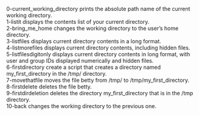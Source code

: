 0-current_working_directory prints the absolute path name of the current working directory. <br />
1-listit displays the contents list of your current directory. <br />
2-bring_me_home changes the working directory to the user’s home directory. <br />
3-listfiles displays current directory contents in a long format. <br />
4-listmorefiles displays current directory contents, including hidden files. <br />
5-listfilesdigitonly displays current directory contents in long format, with user and group IDs displayed numerically and hidden files. <br />
6-firstdirectory create a script that creates a directory named my_first_directory in the /tmp/ directory. <br />
7-movethatfile moves the file betty from /tmp/ to /tmp/my_first_directory. <br />
8-firstdelete deletes the file betty. <br />
9-firstdirdeletion deletes the directory my_first_directory that is in the /tmp directory. <br />
10-back changes the working directory to the previous one. <br />
